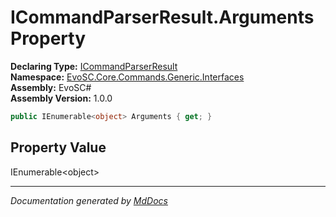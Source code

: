 ﻿<!--  
  <auto-generated>   
    The contents of this file were generated by a tool.  
    Changes to this file may be list if the file is regenerated  
  </auto-generated>   
-->

# ICommandParserResult.Arguments Property

**Declaring Type:** [ICommandParserResult](../index.md)  
**Namespace:** [EvoSC.Core.Commands.Generic.Interfaces](../../index.md)  
**Assembly:** EvoSC\#  
**Assembly Version:** 1.0.0

```csharp
public IEnumerable<object> Arguments { get; }
```

## Property Value

IEnumerable\<object\>

___

*Documentation generated by [MdDocs](https://github.com/ap0llo/mddocs)*
